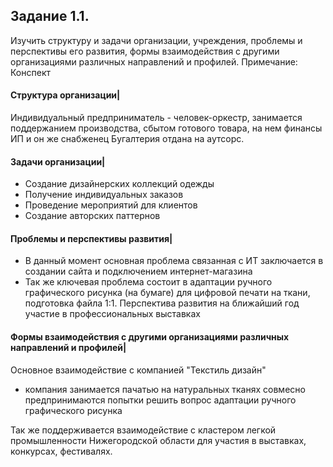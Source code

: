 ## Задание 1.1. 
Изучить структуру и задачи организации, учреждения, проблемы и перспективы его развития, 
формы взаимодействия с другими организациями различных направлений и профилей. 
Примечание: Конспект

#### Структура организации|
Индивидуальный предприниматель - человек-оркестр, занимается поддержанием производства, 
сбытом готового товара, на нем финансы ИП и он же снабженец
Бугалтерия отдана на аутсорс.

#### Задачи организации|
- Создание дизайнерских коллекций одежды
- Получение индивидуальных заказов
- Проведение мероприятий для клиентов
- Создание авторских паттернов

#### Проблемы и перспективы развития|
- В данный момент основная проблема связанная с ИТ заключается в создании сайта и подключением интернет-магазина
- Так же ключевая проблема состоит в адаптации ручного графического рисунка (на бумаге) для цифровой печати на ткани, подготовка файла 1:1.
Перспектива развития на ближайший год участие в профессиональных выставках

#### Формы взаимодействия с другими организациями различных направлений и профилей|
Основное взаимодействие с компанией "Текстиль дизайн" 
- компания занимается пачатью на натуральных тканях
совмесно предпринимаются попытки решить вопрос адаптации ручного графического рисунка

Так же поддерживается взаимодействие с кластером легкой промышленности Нижегородской области для участия в выставках, конкурсах, фестивалях.


